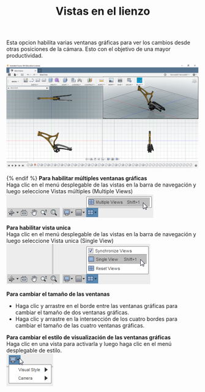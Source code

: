 ﻿---
layout: post
title: Vistas en el lienzo
---
Esta opcion habilita varias ventanas gráficas para ver los cambios desde otras posiciones de la cámara. Esto con el objetivo de una mayor productividad.  
  
  
[![viewport canvas](https://raw.githubusercontent.com/innovadevs/innovadevs.github.io/master/images/viewport/canvas.png)](https://raw.githubusercontent.com/innovadevs/innovadevs.github.io/master/images/viewport/canvas.png)  

{% endif %}
**Para habilitar múltiples ventanas gráficas**  
    Haga clic en el menú desplegable de las vistas en la barra de navegación y luego seleccione Vistas múltiples (Multiple Views)  
 ![view1](https://raw.githubusercontent.com/innovadevs/innovadevs.github.io/master/images/viewport/view1.png)  
  
**Para habilitar vista unica**  
    Haga clic en el menú desplegable de las vistas en la barra de navegación y luego seleccione Vista unica (Single View)  
 ![view2](https://raw.githubusercontent.com/innovadevs/innovadevs.github.io/master/images/viewport/view2.png)  
   
**Para cambiar el tamaño de las ventanas**  
   * Haga clic y arrastre en el borde entre las ventanas gráficas para cambiar el tamaño de dos ventanas gráficas.  
   * Haga clic y arrastre en la intersección de los cuatro bordes para cambiar el tamaño de las cuatro ventanas gráficas.  
  
**Para cambiar el estilo de visualización de las ventanas gráficas**  
    Haga clic en una vista para activarla y luego haga clic en el menú desplegable de estilo.  
  ![view3](https://raw.githubusercontent.com/innovadevs/innovadevs.github.io/master/images/viewport/view3.png)   